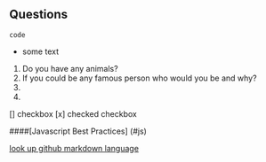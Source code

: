 ## Questions

`code`

  - some text

  1. Do you have any animals?
  5.  If you could be any famous person who would you be and why?
  4.
  2.
 [] checkbox
  [x] checked checkbox

####[Javascript Best Practices]
(#js)

<a href="js"/>

look up github markdown language  
